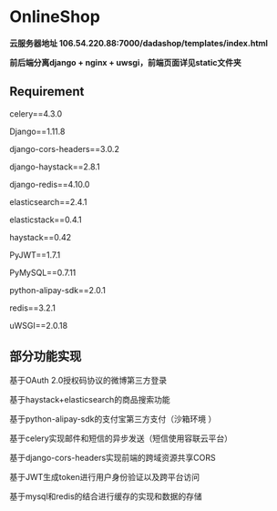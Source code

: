 # OnlineShop

**云服务器地址  106.54.220.88:7000/dadashop/templates/index.html**

**前后端分离django + nginx + uwsgi，前端页面详见static文件夹**



## Requirement

celery==4.3.0

Django==1.11.8

django-cors-headers==3.0.2

django-haystack==2.8.1

django-redis==4.10.0

elasticsearch==2.4.1

elasticstack==0.4.1

haystack==0.42

PyJWT==1.7.1

PyMySQL==0.7.11

python-alipay-sdk==2.0.1

redis==3.2.1

uWSGI==2.0.18





## **部分功能实现**

基于OAuth 2.0授权码协议的微博第三方登录

基于haystack+elasticsearch的商品搜索功能

基于python-alipay-sdk的支付宝第三方支付（沙箱环境 ）

基于celery实现邮件和短信的异步发送（短信使用容联云平台）

基于django-cors-headers实现前端的跨域资源共享CORS

基于JWT生成token进行用户身份验证以及跨平台访问

基于mysql和redis的结合进行缓存的实现和数据的存储





